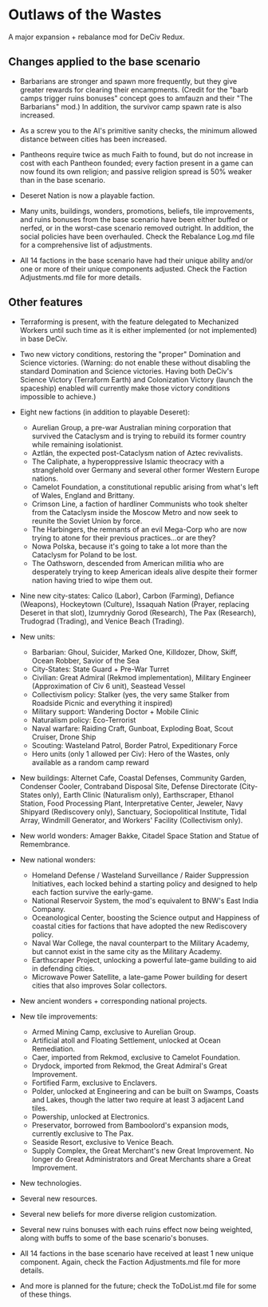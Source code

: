 # Outlaws of the Wastes
A major expansion + rebalance mod for DeCiv Redux.

## Changes applied to the base scenario

- Barbarians are stronger and spawn more frequently, but they give greater rewards for clearing their encampments. (Credit for the "barb camps trigger ruins bonuses" concept goes to amfauzn and their "The Barbarians" mod.) In addition, the survivor camp spawn rate is also increased.

- As a screw you to the AI's primitive sanity checks, the minimum allowed distance between cities has been increased.

- Pantheons require twice as much Faith to found, but do not increase in cost with each Pantheon founded; every faction present in a game can now found its own religion; and passive religion spread is 50% weaker than in the base scenario.

- Deseret Nation is now a playable faction.

- Many units, buildings, wonders, promotions, beliefs, tile improvements, and ruins bonuses from the base scenario have been either buffed or nerfed, or in the worst-case scenario removed outright. In addition, the social policies have been overhauled. Check the Rebalance Log.md file for a comprehensive list of adjustments.

- All 14 factions in the base scenario have had their unique ability and/or one or more of their unique components adjusted. Check the Faction Adjustments.md file for more details.

## Other features

- Terraforming is present, with the feature delegated to Mechanized Workers until such time as it is either implemented (or not implemented) in base DeCiv.

- Two new victory conditions, restoring the "proper" Domination and Science victories. (Warning: do not enable these without disabling the standard Domination and Science victories. Having both DeCiv's Science Victory (Terraform Earth) and Colonization Victory (launch the spaceship) enabled will currently make those victory conditions impossible to achieve.)

- Eight new factions (in addition to playable Deseret):
  - Aurelian Group, a pre-war Australian mining corporation that survived the Cataclysm and is trying to rebuild its former country while remaining isolationist.
  - Aztlán, the expected post-Cataclysm nation of Aztec revivalists.
  - The Caliphate, a hyperoppressive Islamic theocracy with a stranglehold over Germany and several other former Western Europe nations.
  - Camelot Foundation, a constitutional republic arising from what's left of Wales, England and Brittany.
  - Crimson Line, a faction of hardliner Communists who took shelter from the Cataclysm inside the Moscow Metro and now seek to reunite the Soviet Union by force.
  - The Harbingers, the remnants of an evil Mega-Corp who are now trying to atone for their previous practices...or are they?
  - Nowa Polska, because it's going to take a lot more than the Cataclysm for Poland to be lost.
  - The Oathsworn, descended from American militia who are desperately trying to keep American ideals alive despite their former nation having tried to wipe them out.

- Nine new city-states: Calico (Labor), Carbon (Farming), Defiance (Weapons), Hockeytown (Culture), Issaquah Nation (Prayer, replacing Deseret in that slot), Izumrydniy Gorod (Research), The Pax (Research), Trudograd (Trading), and Venice Beach (Trading).

- New units:
  - Barbarian: Ghoul, Suicider, Marked One, Killdozer, Dhow, Skiff, Ocean Robber, Savior of the Sea
  - City-States: State Guard + Pre-War Turret
  - Civilian: Great Admiral (Rekmod implementation), Military Engineer (Approximation of Civ 6 unit), Seastead Vessel
  - Collectivism policy: Stalker (yes, the very same Stalker from Roadside Picnic and everything it inspired)
  - Military support: Wandering Doctor + Mobile Clinic
  - Naturalism policy: Eco-Terrorist
  - Naval warfare: Raiding Craft, Gunboat, Exploding Boat, Scout Cruiser, Drone Ship
  - Scouting: Wasteland Patrol, Border Patrol, Expeditionary Force
  - Hero units (only 1 allowed per Civ): Hero of the Wastes, only available as a random camp reward

- New buildings: Alternet Cafe, Coastal Defenses, Community Garden, Condenser Cooler, Contraband Disposal Site, Defense Directorate (City-States only), Earth Clinic (Naturalism only), Earthscraper, Ethanol Station, Food Processing Plant, Interpretative Center, Jeweler, Navy Shipyard (Rediscovery only), Sanctuary, Sociopolitical Institute, Tidal Array, Windmill Generator, and Workers' Facility (Collectivism only).

- New world wonders: Amager Bakke, Citadel Space Station and Statue of Remembrance.

- New national wonders:
  - Homeland Defense / Wasteland Surveillance / Raider Suppression Initiatives, each locked behind a starting policy and designed to help each faction survive the early-game.
  - National Reservoir System, the mod's equivalent to BNW's East India Company.
  - Oceanological Center, boosting the Science output and Happiness of coastal cities for factions that have adopted the new Rediscovery policy.
  - Naval War College, the naval counterpart to the Military Academy, but cannot exist in the same city as the Military Academy.
  - Earthscraper Project, unlocking a powerful late-game building to aid in defending cities.
  - Microwave Power Satellite, a late-game Power building for desert cities that also improves Solar collectors.

- New ancient wonders + corresponding national projects.

- New tile improvements:
  - Armed Mining Camp, exclusive to Aurelian Group.
  - Artificial atoll and Floating Settlement, unlocked at Ocean Remediation.
  - Caer, imported from Rekmod, exclusive to Camelot Foundation.
  - Drydock, imported from Rekmod, the Great Admiral's Great Improvement.
  - Fortified Farm, exclusive to Enclavers.
  - Polder, unlocked at Engineering and can be built on Swamps, Coasts and Lakes, though the latter two require at least 3 adjacent Land tiles.
  - Powership, unlocked at Electronics.
  - Preservator, borrowed from Bamboolord's expansion mods, currently exclusive to The Pax.
  - Seaside Resort, exclusive to Venice Beach.
  - Supply Complex, the Great Merchant's new Great Improvement. No longer do Great Administrators and Great Merchants share a Great Improvement.

- New technologies.

- Several new resources.

- Several new beliefs for more diverse religion customization.

- Several new ruins bonuses with each ruins effect now being weighted, along with buffs to some of the base scenario's bonuses.

- All 14 factions in the base scenario have received at least 1 new unique component. Again, check the Faction Adjustments.md file for more details.

- And more is planned for the future; check the ToDoList.md file for some of these things.
